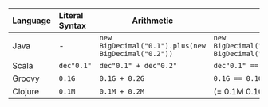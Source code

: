 
| Language | Literal Syntax | Arithmetic                                            | Equality                                                         |
|:---------|:---------------|-------------------------------------------------------|------------------------------------------------------------------|
| Java     | -              | ``new BigDecimal("0.1").plus(new BigDecimal("0.2"))`` | ``new BigDecimal("0.1").compareTo(new BigDecimal("0.10")) == 0`` |
| Scala    | `dec"0.1"`     | `dec"0.1" + dec"0.2"`                                 | `dec"0.1" == dec"0.10"`                                          |
| Groovy   | `0.1G`         | `0.1G + 0.2G`                                         | `0.1G == 0.10G`                                                  |
| Clojure  | `0.1M`         | `0.1M + 0.2M`                                         | (= 0.1M 0.10M)                                                   |
